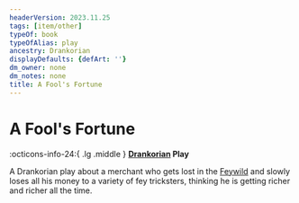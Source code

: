 ```yaml
---
headerVersion: 2023.11.25
tags: [item/other]
typeOf: book
typeOfAlias: play
ancestry: Drankorian
displayDefaults: {defArt: ''}
dm_owner: none
dm_notes: none
title: A Fool's Fortune
---
```

# A Fool's Fortune
:octicons-info-24:{ .lg .middle } **[Drankorian](<../../history/drankorian-era/drankorian-empire.md>) Play**  

A Drankorian play about a merchant who gets lost in the [Feywild](<../../cosmology/feywild.md>) and slowly loses all his money to a variety of fey tricksters, thinking he is getting richer and richer all the time.
